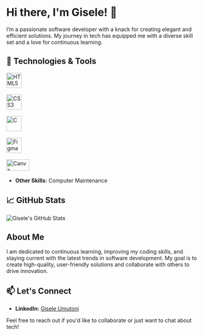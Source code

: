 <!-- Replace "your-image-path.jpg" with the correct path or URL to your image -->

# Hi there, I'm Gisele! 👋

I’m a passionate software developer with a knack for creating elegant and efficient solutions. My journey in tech has equipped me with a diverse skill set and a love for continuous learning.

## 🔧 Technologies & Tools

<div>
  <!-- HTML5 -->
  <img src="https://cdn.jsdelivr.net/gh/devicons/devicon/icons/html5/html5-original.svg" title="HTML5" alt="HTML5" width="40" height="40"/>&nbsp;
  
  <!-- CSS3 -->
  <img src="https://cdn.jsdelivr.net/gh/devicons/devicon/icons/css3/css3-original.svg" title="CSS3" alt="CSS3" width="40" height="40"/>&nbsp;
  
  <!-- C -->
  <img src="https://cdn.jsdelivr.net/gh/devicons/devicon/icons/c/c-original.svg" title="C" alt="C" width="40" height="40"/>&nbsp;
  
  <!-- Figma -->
  <img src="https://cdn.jsdelivr.net/gh/devicons/devicon/icons/figma/figma-original.svg" title="Figma" alt="Figma" width="40" height="40"/>&nbsp;
  
  <!-- Canva -->
  <img src="https://upload.wikimedia.org/wikipedia/commons/thumb/6/6e/Canva_logo.svg/768px-Canva_logo.svg.png" title="Canva" alt="Canva" width="60" height="30"/>&nbsp;
</div>

- **Other Skills:** Computer Maintenance

## 📈 GitHub Stats

![Gisele's GitHub Stats](https://github-readme-stats.vercel.app/api?username=Gisele112&show_icons=true&theme=radical)

## About Me

I am dedicated to continuous learning, improving my coding skills, and staying current with the latest trends in software development. My goal is to create high-quality, user-friendly solutions and collaborate with others to drive innovation.

## 📫 Let's Connect

- **LinkedIn:** [Gisele Umutoni](https://www.linkedin.com/in/gisele-umutoni-aaba2532a/)

Feel free to reach out if you'd like to collaborate or just want to chat about tech!


